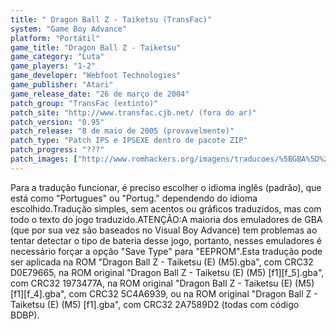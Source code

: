 ```yaml
---
title: " Dragon Ball Z - Taiketsu (TransFac)"
system: "Game Boy Advance"
platform: "Portátil"
game_title: "Dragon Ball Z - Taiketsu"
game_category: "Luta"
game_players: "1-2"
game_developer: "Webfoot Technologies"
game_publisher: "Atari"
game_release_date: "26 de março de 2004"
patch_group: "TransFac (extinto)"
patch_site: "http://www.transfac.cjb.net/ (fora do ar)"
patch_version: "0.95"
patch_release: "8 de maio de 2005 (provavelmente)"
patch_type: "Patch IPS e IPSEXE dentro de pacote ZIP"
patch_progress: "???"
patch_images: ["http://www.romhackers.org/imagens/traducoes/%5BGBA%5D%20Dragon%20Ball%20Z%20-%20Taiketsu%20-%20TransFac%20-%201.png","http://www.romhackers.org/imagens/traducoes/%5BGBA%5D%20Dragon%20Ball%20Z%20-%20Taiketsu%20-%20TransFac%20-%202.png","http://www.romhackers.org/imagens/traducoes/%5BGBA%5D%20Dragon%20Ball%20Z%20-%20Taiketsu%20-%20TransFac%20-%203.png"]
---
```

Para a tradução funcionar, é preciso escolher o idioma inglês (padrão), que está como "Portugues" ou "Portug." dependendo do idioma escolhido.Tradução simples, sem acentos ou gráficos traduzidos, mas com todo o texto do jogo traduzido.ATENÇÃO:A maioria dos emuladores de GBA (que por sua vez são baseados no Visual Boy Advance) tem problemas ao tentar detectar o tipo de bateria desse jogo, portanto, nesses emuladores é necessário forçar a opção "Save Type" para "EEPROM".Esta tradução pode ser aplicada na ROM "Dragon Ball Z - Taiketsu (E) (M5).gba", com CRC32 D0E79665, na ROM original "Dragon Ball Z - Taiketsu (E) (M5) [f1][f_5].gba", com CRC32 1973477A, na ROM original "Dragon Ball Z - Taiketsu (E) (M5) [f1][f_4].gba", com CRC32 5C4A6939, ou na ROM original "Dragon Ball Z - Taiketsu (E) (M5) [f1].gba", com CRC32 2A7589D2 (todas com código BDBP).